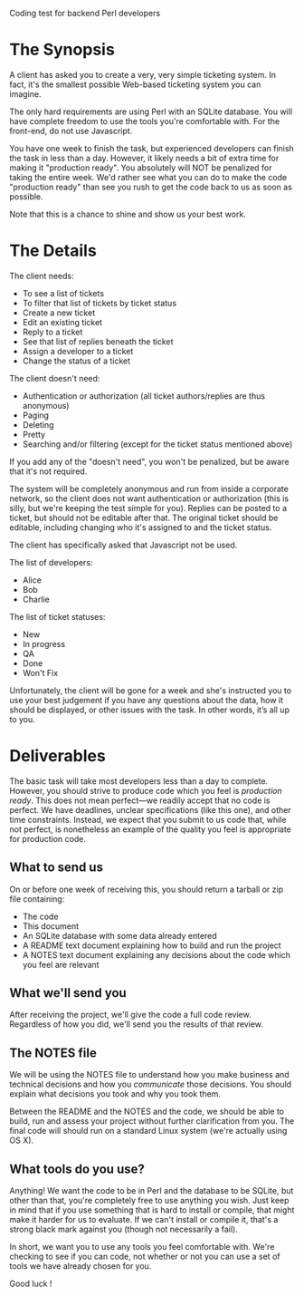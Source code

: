 Coding test for backend Perl developers

The Synopsis
============

A client has asked you to create a very, very simple ticketing system. In
fact, it's the smallest possible Web-based ticketing system you can imagine.

The only hard requirements are using Perl with an SQLite database.  You will
have complete freedom to use the tools you're comfortable with. For the
front-end, do not use Javascript.

You have one week to finish the task, but experienced developers can finish the
task in less than a day. However, it likely needs a bit of extra time for making it
"production ready". You absolutely will NOT be penalized for taking the entire
week. We'd rather see what you can do to make the code "production ready" than
see you rush to get the code back to us as soon as possible.

Note that this is a chance to shine and show us your best work.

The Details
===========

The client needs:

* To see a list of tickets
* To filter that list of tickets by ticket status
* Create a new ticket
* Edit an existing ticket
* Reply to a ticket
* See that list of replies beneath the ticket
* Assign a developer to a ticket
* Change the status of a ticket

The client doesn't need:

* Authentication or authorization (all ticket authors/replies are thus
  anonymous)
* Paging
* Deleting
* Pretty
* Searching and/or filtering (except for the ticket status mentioned above)

If you add any of the "doesn't need", you won't be penalized, but be aware
that it's not required.

The system will be completely anonymous and run from inside a corporate
network, so the client does not want authentication or authorization (this is
silly, but we're keeping the test simple for you). Replies can be posted to a
ticket, but should not be editable after that.  The original ticket should be
editable, including changing who it's assigned to and the ticket status.

The client has specifically asked that Javascript not be used.

The list of developers:

* Alice
* Bob
* Charlie

The list of ticket statuses:

* New
* In progress
* QA
* Done
* Won't Fix

Unfortunately, the client will be gone for a week and she's instructed you to
use your best judgement if you have any questions about the data, how it should
be displayed, or other issues with the task.  In other words, it’s all up to
you.

Deliverables
============

The basic task will take most developers less than a day to complete. However,
you should strive to produce code which you feel is *production ready*. This
does not mean perfect—we readily accept that no code is perfect. We have
deadlines, unclear specifications (like this one), and other time constraints.
Instead, we expect that you submit to us code that, while not perfect, is
nonetheless an example of the quality you feel is appropriate for production
code.

What to send us
---------------

On or before one week of receiving this, you should return a tarball or zip file
containing:

* The code
* This document
* An SQLite database with some data already entered
* A README text document explaining how to build and run the project
* A NOTES text document explaining any decisions about the code which you feel are relevant

What we'll send you
-------------------

After receiving the project, we'll give the code a full code review.
Regardless of how you did, we'll send you the results of that review.

The NOTES file
--------------

We will be using the NOTES file to understand how you make business and
technical decisions and how you *communicate* those decisions. You should
explain what decisions you took and why you took them.

Between the README and the NOTES and the code, we should be able to build, run
and assess your project without further clarification from you. The final code
will should run on a standard Linux system (we're actually using OS X).

What tools do you use?
----------------------

Anything! We want the code to be in Perl and the database to be SQLite, but
other than that, you're completely free to use anything you wish.  Just keep in
mind that if you use something that is hard to install or compile, that might
make it harder for us to evaluate. If we can't install or compile it, that's a
strong black mark against you (though not necessarily a fail).

In short, we want you to use any tools you feel comfortable with.  We're
checking to see if you can code, not whether or not you can use a set of tools
we have already chosen for you.

Good luck !

